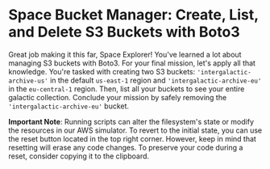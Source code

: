 # Space Bucket Manager: Create, List, and Delete S3 Buckets with Boto3

Great job making it this far, Space Explorer! You've learned a lot about managing S3 buckets with Boto3. For your final mission, let's apply all that knowledge. You're tasked with creating two S3 buckets: `'intergalactic-archive-us'` in the default `us-east-1` region and `'intergalactic-archive-eu'` in the `eu-central-1` region. Then, list all your buckets to see your entire galactic collection. Conclude your mission by safely removing the `'intergalactic-archive-eu'` bucket.

**Important Note**: Running scripts can alter the filesystem's state or modify the resources in our AWS simulator. To revert to the initial state, you can use the reset button located in the top right corner. However, keep in mind that resetting will erase any code changes. To preserve your code during a reset, consider copying it to the clipboard.